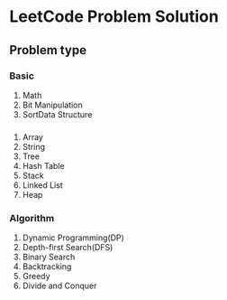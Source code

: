 # LeetCode Problem Solution

## Problem type
### Basic
1. Math
2. Bit Manipulation
3. SortData Structure

### 
1. Array
2. String
3. Tree
4. Hash Table
5. Stack
6. Linked List
7. Heap

### Algorithm
1. Dynamic Programming(DP)
2. Depth-first Search(DFS)
3. Binary Search
4. Backtracking
5. Greedy
6. Divide and Conquer